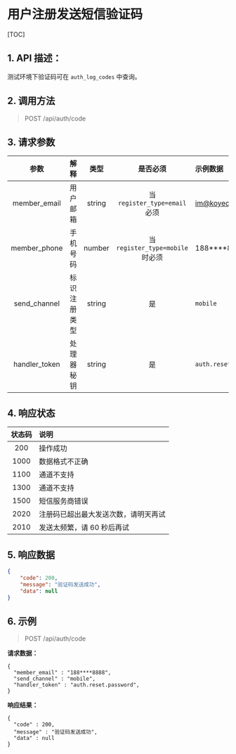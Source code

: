 # 用户注册发送短信验证码

[TOC]

## 1. API 描述：

测试环境下验证码可在 `auth_log_codes` 中查询。

## 2. 调用方法

> POST /api/auth/code

## 3. 请求参数

参数 | 解释 | 类型 | 是否必须 | 示例数据
:---:|:---|:---:|:---:|:---
member_email| 用户邮箱 | string | 当 `register_type=email` 必须 | im@koyeo.io
member_phone| 手机号码 | number | 当`register_type=mobile`时必须 | 188****8888
send_channel | 标识注册类型 | string | 是 | `mobile`
handler_token | 处理器秘钥 | string | 是 | `auth.reset.password`


## 4. 响应状态

状态码 | 说明
:---:|:---
200|  操作成功
1000| 数据格式不正确
1100 | 通道不支持
1300| 通道不支持
1500 | 短信服务商错误
2020 | 注册码已超出最大发送次数，请明天再试
2010 | 发送太频繁，请 60 秒后再试




## 5. 响应数据

```json
{
    "code": 200,
    "message": "验证码发送成功",
    "data": null
}
```

## 6. 示例

> POST /api/auth/code

**请求数据：**

```josn
{
  "member_email" : "188****8888",
  "send_channel" : "mobile",
  "handler_token" : "auth.reset.password",
}
```

**响应结果：**

```josn
{
  "code" : 200,
  "message" : "验证码发送成功",
  "data" : null
}
```